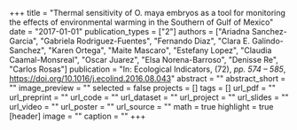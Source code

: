 +++
title = "Thermal sensitivity of O. maya embryos as a tool for monitoring the effects of environmental warming in the Southern of Gulf of Mexico"
date = "2017-01-01"
publication_types = ["2"]
authors = ["Ariadna Sanchez-Garcia", "Gabriela Rodriguez-Fuentes", "Fernando Diaz", "Clara E. Galindo-Sanchez", "Karen Ortega", "Maite Mascaro", "Estefany Lopez", "Claudia Caamal-Monsreal", "Oscar Juarez", "Elsa Norena-Barroso", "Denisse Re", "Carlos Rosas"]
publication = "In: Ecological Indicators, (72), _pp. 574 – 585_, https://doi.org/10.1016/j.ecolind.2016.08.043"
abstract = ""
abstract_short = ""
image_preview = ""
selected = false
projects = []
tags = []
url_pdf = ""
url_preprint = ""
url_code = ""
url_dataset = ""
url_project = ""
url_slides = ""
url_video = ""
url_poster = ""
url_source = ""
math = true
highlight = true
[header]
image = ""
caption = ""
+++
